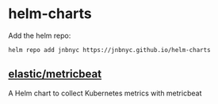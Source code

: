 # helm-charts
Add the helm repo:

```console
helm repo add jnbnyc https://jnbnyc.github.io/helm-charts
```

## [elastic/metricbeat](elastic/metricbeat)
A Helm chart to collect Kubernetes metrics with metricbeat

